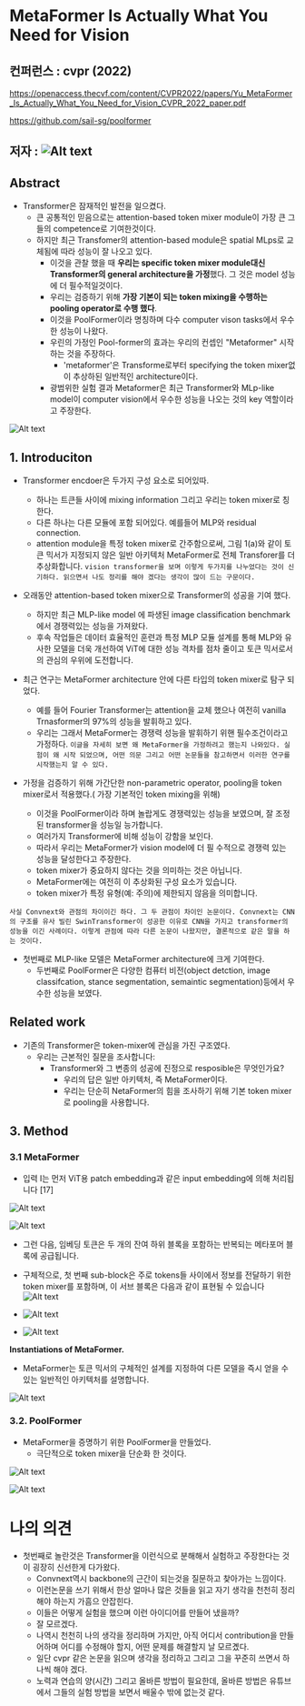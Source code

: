 # MetaFormer Is Actually What You Need for Vision

## 컨퍼런스 : cvpr (2022)

https://openaccess.thecvf.com/content/CVPR2022/papers/Yu_MetaFormer_Is_Actually_What_You_Need_for_Vision_CVPR_2022_paper.pdf

https://github.com/sail-sg/poolformer

## 저자 : ![Alt text](image.png)


## Abstract
- Transformer은 잠재적인 발전을 일으켰다.
  - 큰 공통적인 믿음으로는 attention-based token mixer module이 가장 큰 그들의 competence로 기여한것이다.
  - 하지만 최근 Transfomer의 attention-based module은 spatial MLps로 교체됨에 따라 성능이 잘 나오고 있다.
    - 이것을 관찰 했을 때 **우리는 specific token mixer module대신 Transformer의 general architecture을 가정**했다. 그 것은 model 성능에 더 필수적일것이다.
    - 우리는 검증하기 위해 **가장 기본이 되는 token mixing을 수행하는 pooling operator로 수행 했다**.
    - 이것을 PoolFormer이라 명칭하며 다수 computer vison tasks에서 우수한 성능이 나왔다.
    - 우린의 가정인 Pool-former의 효과는 우리의 컨셉인 "Metaformer" 시작하는 것을 주장하다.
      - 'metaformer'은 Transforme로부터 specifying the token mixer없이 추상하된 일반적인 architecture이다.
    - 광범위한 실험 결과 Metaformer은 최근 Transformer와 MLp-like model이 computer vision에서 우수한 성능을 나오는 것의 key 역할이라고 주장한다.

![Alt text](image-1.png)

## 1. Introduciton
- Transformer encdoer은 두가지 구성 요소로 되어있따.
  -  하나는 트큰들 사이에 mixing information 그리고 우리는 token mixer로 칭한다.
  -  다른 하나는 다른 모듈에 포함 되어있다. 예를들어 MLP와 residual connection.
  - attention module을 특정 token mixer로 간주함으로써, 그림 1(a)와 같이 토큰 믹서가 지정되지 않은 일반 아키텍처 MetaFormer로 전체 Transforer를 더 추상화합니다.
`vision transformer을 보며 이렇게 두가지를 나누었다는 것이 신기하다. 읽으면서 나도 정리를 해야 겠다는 생각이 많이 드는 구문이다.`


- 오래동안 attention-based token mixer으로 Transformer의 성공을 기여 했다.
  - 하지만 최근 MLP-like model 에 파생된 image classification benchmark에서 경쟁력있는 성능을 가져왔다.
  - 후속 작업들은 데이터 효율적인 훈련과 특정 MLP 모듈 설계를 통해 MLP와 유사한 모델을 더욱 개선하여 ViT에 대한 성능 격차를 점차 줄이고 토큰 믹서로서의 관심의 우위에 도전합니다.

- 최근 연구는 MetaFormer architecture 안에 다른 타입의 token mixer로 탐구 되었다.
  - 예를 들어 Fourier Transformer는 attention을 교체 했으나 여전히 vanilla Trnasformer의 97%의 성능을 발휘하고 있다.
  - 우리는 그래서 MetaFormer는 경쟁력 성능을 발휘하기 위핸 필수조건이라고 가정하다.
`이글을 자세히 보면 왜 MetaFormer을 가정하려고 했는지 나와있다. 실험이 왜 시작 되었으며, 어떤 의문 그리고 어떤 논문들을 참고하면서 이러한 연구를 시작했는지 알 수 있다.`

- 가정을 검증하기 위해 가간단한 non-parametric operator, pooling을 token mixer로서 적용했다.( 가장 기본적인 token mixing을 위해)
  - 이것을 PoolFormer이라 하며 놀랍게도 경쟁력있는 성능을 보였으며, 잘 조정된 transformer을 성능일 능가합니다.
  - 여러가지 Transformer에 비해 성능이 강함을 보인다.
  - 따라서 우리는 MetaFormer가 vision model에 더 필 수적으로 경쟁력 있는 성능을 달성한다고 주장한다.
  - token mixer가 중요하지 않다는 것을 의미하는 것은 아닙니다. 
  - MetaFormer에는 여전히 이 추상화된 구성 요소가 있습니다. 
  - token mixer가 특정 유형(예: 주의)에 제한되지 않음을 의미합니다.

`사실 Convnext와 관점의 차이이긴 하다. 그 두 관점이 차이인 논문이다. Convnext는 CNN의 구조를 유사 빌린 SwinTransformer이 성공한 이유로 CNN을 가지고 transformer의 성능을 이긴 사례이다. 이렇게 관점에 따라 다른 논문이 나왔지만, 결론적으로 같은 말을 하는 것이다.`

- 첫번째로 MLP-like 모델은 MetaFormer architecture에 크게 기여한다.
  - 두번째로 PoolFormer은 다양한 컴퓨터 비전(object detction, image classifcation, stance segmentation, semaintic segmentation)등에서 우수한 성능을 보였다. 

## Related work
- 기존의 Transformer은 token-mixer에 관심을 가진 구조였다.
  - 우리는 근본적인 질문을 조사합니다:
    - Transformer와 그 변종의 성공에 진정으로 resposible은 무엇인가요? 
      - 우리의 답은 일반 아키텍처, 즉 MetaFormer이다.
      -  우리는 단순히 NetaFormer의 힘을 조사하기 위해 기본 token mixer로 pooling을 사용합니다.

## 3. Method

### 3.1 MetaFormer
- 입력 I는 먼저 ViT용 patch embedding과 같은 input embedding에 의해 처리됩니다 [17]

![Alt text](image-2.png)

![Alt text](image-3.png)

  - 그런 다음, 임베딩 토큰은 두 개의 잔여 하위 블록을 포함하는 반복되는 메타포머 블록에 공급됩니다.
  - 구체적으로, 첫 번째 sub-block은 주로 tokens들 사이에서 정보를 전달하기 위한 token mixer를 포함하며, 이 서브 블록은 다음과 같이 표현될 수 있습니다
![Alt text](image-4.png)

  - ![Alt text](image-5.png)
  - ![Alt text](image-6.png)


**Instantiations of MetaFormer.**
- MetaFormer는 토큰 믹서의 구체적인 설계를 지정하여 다른 모델을 즉시 얻을 수 있는 일반적인 아키텍처를 설명합니다.


![Alt text](image-9.png)

### 3.2. PoolFormer
- MetaFormer을 증명하기 위한 PoolFormer을 만들었다.
  - 극단적으로 token mixer을 단순화 한 것이다.

![Alt text](image-7.png)

![Alt text](image-8.png)




# 나의 의견
- 첫번째로 놀란것은 Transformer을 이런식으로 분해해서 실험하고 주장한다는 것이 굉장히 신선한게 다가왔다.
  - Convnext역시 backbone의 근간이 되는것을 질문하고 찾아가는 느낌이다.
  - 이런논문을 쓰기 위해서 한상 얼마나 많은 것들을 읽고 자기 생각을 천천히 정리 해야 하는지 가흠으 안잡힌다.
  - 이들은 어떻게 실험을 했으며 이런 아이디어를 만들어 냈을까?
  - 잘 모르겠다.
  -  나역시 천천히 나의 생각을 정리하며 가지만, 아직 어디서 contribution을 만들어하며 어디를 수정해야 할지, 어떤 문제를 해결할지 날  모르곘다.
  -  일단 cvpr 같은 논문을 읽으며 생각을 정리하고 그리고 그을 꾸준히 쓰면서 하나씩 해야 겠다.
  -  노력과 연습의 양(시간) 그리고 올바른 방법이 필요한데, 올바른 방법은 유튜브에서 그들의 실험 방법을 보면서 배울수 밖에 없는것 같다.
